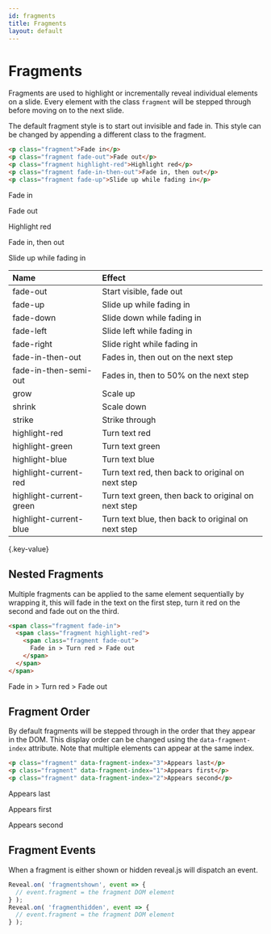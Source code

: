 ```yaml
---
id: fragments
title: Fragments
layout: default
---
```


# Fragments

Fragments are used to highlight or incrementally reveal individual elements on a slide. Every element with the class `fragment` will be stepped through before moving on to the next slide.

The default fragment style is to start out invisible and fade in. This style can be changed by appending a different class to the fragment.

```html
<p class="fragment">Fade in</p>
<p class="fragment fade-out">Fade out</p>
<p class="fragment highlight-red">Highlight red</p>
<p class="fragment fade-in-then-out">Fade in, then out</p>
<p class="fragment fade-up">Slide up while fading in</p>
```
<div class="reveal reveal-example">
  <div class="slides">
    <section>
      <p class="fragment">Fade in</p>
      <p class="fragment fade-out">Fade out</p>
      <p class="fragment highlight-red">Highlight red</p>
      <p class="fragment fade-in-then-out">Fade in, then out</p>
      <p class="fragment fade-up">Slide up while fading in</p>
    </section>
  </div>
</div>

| Name                    | Effect     |
| :-                      |:-          |
| fade-out                | Start visible, fade out |
| fade-up                 | Slide up while fading in |
| fade-down               | Slide down while fading in |
| fade-left               | Slide left while fading in |
| fade-right              | Slide right while fading in |
| fade-in-then-out        | Fades in, then out on the next step |
| fade-in-then-semi-out   | Fades in, then to 50% on the next step |
| grow                    | Scale up |
| shrink                  | Scale down |
| strike                  | Strike through |
| highlight-red           | Turn text red |
| highlight-green         | Turn text green |
| highlight-blue          | Turn text blue |
| highlight-current-red   | Turn text red, then back to original on next step |
| highlight-current-green | Turn text green, then back to original on next step |
| highlight-current-blue  | Turn text blue, then back to original on next step |
{.key-value}


## Nested Fragments

Multiple fragments can be applied to the same element sequentially by wrapping it, this will fade in the text on the first step, turn it red on the second and fade out on the third.

```html
<span class="fragment fade-in">
  <span class="fragment highlight-red">
    <span class="fragment fade-out">
      Fade in > Turn red > Fade out
    </span>
  </span>
</span>
```
<div class="reveal reveal-example">
  <div class="slides">
    <section>
      <span class="fragment fade-in">
        <span class="fragment highlight-red">
          <span class="fragment fade-out">
            Fade in > Turn red > Fade out
          </span>
        </span>
      </span>
    </section>
  </div>
</div>

## Fragment Order

By default fragments will be stepped through in the order that they appear in the DOM. This display order can be changed using the `data-fragment-index` attribute. Note that multiple elements can appear at the same index.

```html
<p class="fragment" data-fragment-index="3">Appears last</p>
<p class="fragment" data-fragment-index="1">Appears first</p>
<p class="fragment" data-fragment-index="2">Appears second</p>
```
<div class="reveal reveal-example">
  <div class="slides">
    <section>
      <p class="fragment" data-fragment-index="3">Appears last</p>
      <p class="fragment" data-fragment-index="1">Appears first</p>
      <p class="fragment" data-fragment-index="2">Appears second</p>
    </section>
  </div>
</div>

## Fragment Events

When a fragment is either shown or hidden reveal.js will dispatch an event.

```javascript
Reveal.on( 'fragmentshown', event => {
  // event.fragment = the fragment DOM element
} );
Reveal.on( 'fragmenthidden', event => {
  // event.fragment = the fragment DOM element
} );
```